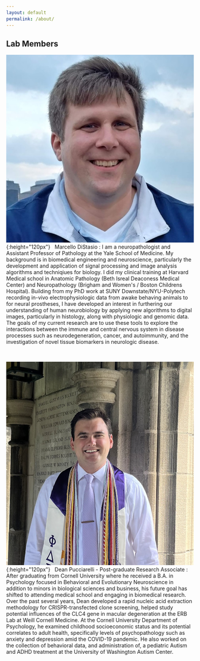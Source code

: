 ```yaml
---
layout: default
permalink: /about/
---
```


Lab Members
--------

![M DiStasio headshot](/assets/img/lab_member_photos/MarcelloDiStasio.jpg){:height="120px"} &nbsp; 
Marcello DiStasio
: I am a neuropathologist and Assistant Professor of Pathology at the Yale School of Medicine. My background is in biomedical engineering and neuroscience, particularly the development and application of signal processing and image analysis algorithms and techniqiues for biology. I did my clinical training at Harvard Medical school in Anatomic Pathology (Beth Isreal Deaconess Medical Center) and Neuropathology (Brigham and Women's / Boston Childrens Hospital). Building from my PhD work at SUNY Downstate/NYU-Polytech recording in-vivo electrophysiologic data from awake behaving animals to for neural prostheses, I have developed an interest in furthering our understanding of human neurobiology by applying new algorithms to digital images, particularly in histology, along with physiologic and genomic data. The goals of my current research are to use these tools to explore the interactions between the immune and central nervous system in disease processes such as neurodegeneration, cancer, and autoimmunity, and the investigation of novel tissue biomarkers in neurologic disease.

<br>

![Dean Pucciarelli headshot](/assets/img/lab_member_photos/DeanPucciarelli.png){:height="120px"} &nbsp; 
Dean Pucciarelli - Post-graduate Research Associate
: After graduating from Cornell University where he received a B.A. in Psychology focused in Behavioral and Evolutionary Neuroscience in addition to minors in biological sciences and business, his future goal has shifted to attending medical school and engaging in biomedical research. Over the past several years, Dean developed a rapid nucleic acid extraction methodology for CRISPR-transfected clone screening, helped study potential influences of the CLC4 gene in macular degeneration at the ERB Lab at Weill Cornell Medicine. At the Cornell University Department of Psychology, he examined childhood socioeconomic status and its potential correlates to adult health, specifically levels of psychopathology such as anxiety and depression amid the COVID-19 pandemic. He also worked on the collection of behavioral data, and administration of, a pediatric Autism and ADHD treatment at the University of Washington Autism Center. 
